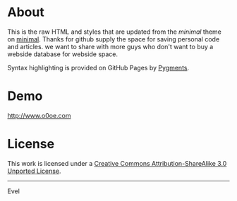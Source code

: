 # About

This is the raw HTML and styles that are updated from the *minimal* theme on [minimal](https://github.com/orderedlist/minimal). Thanks for github supply the space for saving personal code and articles. we want to share with more guys who don't want to buy a webside database for webside space.

Syntax highlighting is provided on GitHub Pages by [Pygments](http://pygments.org).

# Demo

http://www.o0oe.com

# License

This work is licensed under a [Creative Commons Attribution-ShareAlike 3.0 Unported License](http://creativecommons.org/licenses/by-sa/3.0/).

---

Evel
